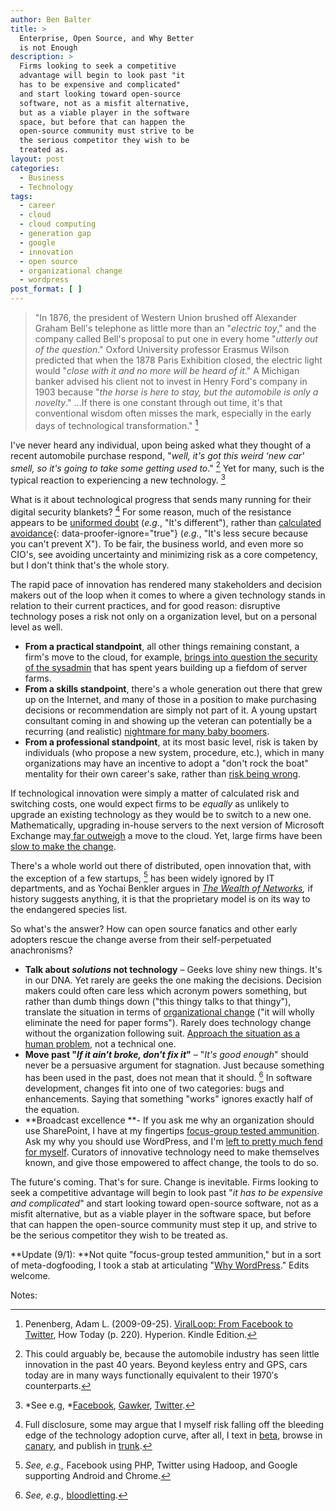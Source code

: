```yaml
---
author: Ben Balter
title: >
  Enterprise, Open Source, and Why Better
  is not Enough
description: >
  Firms looking to seek a competitive
  advantage will begin to look past "it
  has to be expensive and complicated"
  and start looking toward open-source
  software, not as a misfit alternative,
  but as a viable player in the software
  space, but before that can happen the
  open-source community must strive to be
  the serious competitor they wish to be
  treated as.
layout: post
categories:
  - Business
  - Technology
tags:
  - career
  - cloud
  - cloud computing
  - generation gap
  - google
  - innovation
  - open source
  - organizational change
  - wordpress
post_format: [ ]
---
```

> "In 1876, the president of Western Union brushed off Alexander Graham Bell's telephone as little more than an "*electric toy*," and the company called Bell's proposal to put one in every home "*utterly out of the question*." Oxford University professor Erasmus Wilson predicted that when the 1878 Paris Exhibition closed, the electric light would "*close with it and no more will be heard of it*." A Michigan banker advised his client not to invest in Henry Ford's company in 1903 because "*the horse is here to stay, but the automobile is only a novelty*." …If there is one constant through out time, it's that conventional wisdom often misses the mark, especially in the early days of technological transformation." [^1]

I've never heard any individual, upon being asked what they thought of a recent automobile purchase respond, "*well, it's got this weird ‘new car' smell, so it's going to take some getting used to*." [^2] Yet for many, such is the typical reaction to experiencing a new technology. [^3]

What is it about technological progress that sends many running for their digital security blankets? [^4] For some reason, much of the resistance appears to be [uniformed doubt](http://opensource.sys-con.com/node/692407) (*e.g.*, "It's different"), rather than [calculated avoidance](http://www.infoworld.com/article/2652198/security/gartner--seven-cloud-computing-security-risks.html){: data-proofer-ignore="true"} (*e.g.*, "It's less secure because you can't prevent X"). To be fair, the business world, and even more so CIO's, see avoiding uncertainty and minimizing risk as a core competency, but I don't think that's the whole story.

The rapid pace of innovation has rendered many stakeholders and decision makers out of the loop when it comes to where a given technology stands in relation to their current practices, and for good reason: disruptive technology poses a risk not only on a organization level, but on a personal level as well.

*   **From a practical standpoint**, all other things remaining constant, a firm's move to the cloud, for example, [brings into question the security of the sysadmin](http://searchnetworking.techtarget.com/news/1381193/IT-job-security-fears-over-cloud-computing-Network-jobs-still-vital) that has spent years building up a fiefdom of server farms.
*   **From a skills standpoint**, there's a whole generation out there that grew up on the Internet, and many of those in a position to make purchasing decisions or recommendation are simply not part of it. A young upstart consultant coming in and showing up the veteran can potentially be a recurring (and realistic) [nightmare for many baby boomers](http://www.lexjansen.com/pharmasug/2000/techtech/tt16.pdf).
*   **From a professional standpoint**, at its most basic level, risk is taken by individuals (who propose a new system, procedure, etc.), which in many organizations may have an incentive to adopt a "don't rock the boat" mentality for their own career's sake, rather than [risk being wrong](http://en.wikipedia.org/wiki/Betamax).

If technological innovation were simply a matter of calculated risk and switching costs, one would expect firms to be *equally* as unlikely to upgrade an existing technology as they would be to switch to a new one. Mathematically, upgrading in-house servers to the next version of Microsoft Exchange may[ far outweigh](http://www.google.com/apps/intl/en/business/messaging_value.html) a move to the cloud. Yet, large firms have been [slow to make the change](http://googleenterprise.blogspot.com/2009/07/paving-road-to-apps-adoption-in-large.html).

There's a whole world out there of distributed, open innovation that, with the exception of a few startups, [^5] has been widely ignored by IT departments, and as Yochai Benkler argues in *[The Wealth of Networks](http://www.amazon.com/Wealth-Networks-Production-Transforms-Markets/dp/0300110561),* if history suggests anything, it is that the proprietary model is on its way to the endangered species list.

So what's the answer? How can open source fanatics and other early adopters rescue the change averse from their self-perpetuated anachronisms?

*   **Talk about *solutions* not technology** – Geeks love shiny new things. It's in our DNA. Yet rarely are geeks the one making the decisions. Decision makers could often care less which acronym powers something, but rather than dumb things down ("this thingy talks to that thingy"), translate the situation in terms of [organizational change](http://www.mindtools.com/pages/article/newPPM_82.htm) ("it will wholly eliminate the need for paper forms"). Rarely does technology change without the organization following suit. [Approach the situation as a human problem](http://www.amazon.com/Solution-Selling-Creating-Difficult-Markets/dp/0786303158), not a technical one.
*   **Move past "*If it ain't broke, don't fix it*"** – "*It's good enough*" should never be a persuasive argument for stagnation. Just because something has been used in the past, does not mean that it should. [^6] </em>In software development, changes fit into one of two categories: bugs and enhancements. Saying that something "works" ignores exactly half of the equation.
*   **Broadcast excellence **- If you ask me why an organization should use SharePoint, I have at my fingertips [focus-group tested ammunition](http://sharepoint.microsoft.com/en-us/product/benefits/Pages/default.aspx). Ask my why you should use WordPress, and I'm [left to pretty much fend for myself](https://encrypted.google.com/webhp?oei=4HNeTqaVEsb50gGCldE7#sclient=psy&hl=en&newwindow=1&site=webhp&source=hp&q=Why+Wordpress%3F+site%3Awordpress.org&pbx=1&oq=Why+Wordpress%3F+site:wordpress.org&aq=f&aqi=&aql=&gs_sm=e&gs_upl=3748l3748l0l4002l1l1l0l0l0l0l128l128l0.1l1l0&qscrl=1&bav=on.2,or.r_gc.r_pw.&fp=4bf87fb63526ad5b&biw=1123&bih=733).  Curators of innovative technology need to make themselves known, and give those empowered to affect change, the tools to do so.

The future's coming. That's for sure. Change is inevitable. Firms looking to seek a competitive advantage will begin to look past "*it has to be expensive and complicated*" and start looking toward open-source software, not as a misfit alternative, but as a viable player in the software space, but before that can happen the open-source community must step it up, and strive to be the serious competitor they wish to be treated as.

**Update (9/1): **Not quite "focus-group tested ammunition," but in a sort of meta-dogfooding, I took a stab at articulating "[Why WordPress](http://ben.balter.com/2011/09/01/why-wordpress/)." Edits welcome.

Notes:

[^1]: Penenberg, Adam L. (2009-09-25). [ViralLoop: From Facebook to Twitter](http://www.amazon.com/Viral-Loop-Facebook-Businesses-Themselves/dp/1401323499), How Today (p. 220). Hyperion. Kindle Edition.
[^2]: This could arguably be, because the automobile industry has seen little innovation in the past 40 years. Beyond keyless entry and GPS, cars today are in many ways functionally equivalent to their 1970′s counterparts.
[^3]: *See e.g, *[Facebook](http://www.petitiononline.com/ada4305/petition.html), [Gawker](http://thenextweb.com/media/2011/02/08/whats-wrong-with-gawkers-redesign/), [Twitter](http://www.businessweek.com/magazine/content/10_40/b4197036693152.htm).
[^4]: Full disclosure, some may argue that I myself risk falling off the bleeding edge of the technology adoption curve, after all, I text in [beta](https://developer.apple.com/), browse in [canary](http://tools.google.com/dlpage/chromesxs), and publish in [trunk](http://wordpress.org/download/svn/).
[^5]: *See, e.g.,* Facebook using PHP, Twitter using Hadoop, and Google supporting Android and Chrome.
[^6]: *See, e.g.,* [bloodletting](http://en.wikipedia.org/wiki/Bloodletting).
